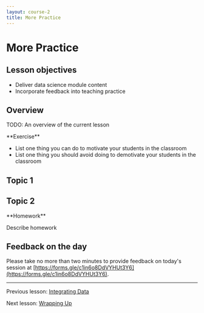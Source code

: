 ```yaml
---
layout: course-2
title: More Practice
---
```


# More Practice

## Lesson objectives

+ Deliver data science module content
+ Incorporate feedback into teaching practice

## Overview

TODO: An overview of the current lesson

<div class="exercise" markdown="1">
**Exercise**

+ List one thing you can do to motivate your students in the classroom
+ List one thing you should avoid doing to demotivate your students in the
classroom

</div>

## Topic 1

## Topic 2

<div class="exercise" markdown="1">
**Homework**

Describe homework
</div>

## Feedback on the day

Please take no more than two minutes to provide feedback on today's session at 
[https://forms.gle/c1in6o8DdVYHUt3Y6](https://forms.gle/c1in6o8DdVYHUt3Y6).

***

Previous lesson: [Integrating Data](5-2-integrating-data.md)

Next lesson: [Wrapping Up](6-3-wrapping-up.md)
